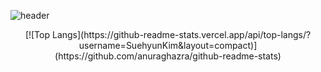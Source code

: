 ![header](https://capsule-render.vercel.app/api?type=waving&color=A3DCBE&height=300&section=header&text=Kim%20Suehyun&fontSize=90)

<div align="center">[![Top Langs](https://github-readme-stats.vercel.app/api/top-langs/?username=SuehyunKim&layout=compact)](https://github.com/anuraghazra/github-readme-stats)</div>
